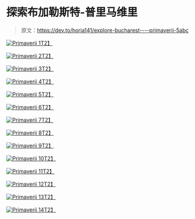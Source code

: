 # 探索布加勒斯特-普里马维里

> 原文：<https://dev.to/horia141/explore-bucharest----primaverii-5abc>

[![Primaverii 1](img/96388fc51dd6ed5783b7de0fbe8f6b33.png)T2】](https://res.cloudinary.com/practicaldev/image/fetch/s--ztw2rSbM--/c_limit%2Cf_auto%2Cfl_progressive%2Cq_auto%2Cw_880/https://horia141.com/assets/primaverii-1.jpg)

[![Primaverii 2](img/7548de0aaf961a173b45aeb1e8585989.png)T2】](https://res.cloudinary.com/practicaldev/image/fetch/s--OktZhBOn--/c_limit%2Cf_auto%2Cfl_progressive%2Cq_auto%2Cw_880/https://horia141.com/assets/primaverii-2.jpg)

[![Primaverii 3](img/028c091fa351cbb968abb81b5e7b861a.png)T2】](https://res.cloudinary.com/practicaldev/image/fetch/s--yHs_KSHN--/c_limit%2Cf_auto%2Cfl_progressive%2Cq_auto%2Cw_880/https://horia141.com/assets/primaverii-3.jpg)

[![Primaverii 4](img/310ac74bd43fdc05a8b7507a9867c2a2.png)T2】](https://res.cloudinary.com/practicaldev/image/fetch/s--YyscI759--/c_limit%2Cf_auto%2Cfl_progressive%2Cq_auto%2Cw_880/https://horia141.com/assets/primaverii-4.jpg)

[![Primaverii 5](img/0c2652a707cd981de2ad58a40e0c138d.png)T2】](https://res.cloudinary.com/practicaldev/image/fetch/s--rhg26dsf--/c_limit%2Cf_auto%2Cfl_progressive%2Cq_auto%2Cw_880/https://horia141.com/assets/primaverii-5.jpg)

[![Primaverii 6](img/f7d49e729b978963ec7d63783c1aae64.png)T2】](https://res.cloudinary.com/practicaldev/image/fetch/s--AiLcreMM--/c_limit%2Cf_auto%2Cfl_progressive%2Cq_auto%2Cw_880/https://horia141.com/assets/primaverii-6.jpg)

[![Primaverii 7](img/89bd183e9a63595b0c41349a619523dc.png)T2】](https://res.cloudinary.com/practicaldev/image/fetch/s--UdTir2Gz--/c_limit%2Cf_auto%2Cfl_progressive%2Cq_auto%2Cw_880/https://horia141.com/assets/primaverii-7.jpg)

[![Primaverii 8](img/d4f817d39828fc25a432856e6122a5f6.png)T2】](https://res.cloudinary.com/practicaldev/image/fetch/s--U2r9ML5M--/c_limit%2Cf_auto%2Cfl_progressive%2Cq_auto%2Cw_880/https://horia141.com/assets/primaverii-8.jpg)

[![Primaverii 9](img/0dd8d0ded40ce644b25f7833f606c72f.png)T2】](https://res.cloudinary.com/practicaldev/image/fetch/s--rAvvLjfo--/c_limit%2Cf_auto%2Cfl_progressive%2Cq_auto%2Cw_880/https://horia141.com/assets/primaverii-9.jpg)

[![Primaverii 10](img/28f987b3403e50b06b338c91818d140a.png)T2】](https://res.cloudinary.com/practicaldev/image/fetch/s---zilpiDe--/c_limit%2Cf_auto%2Cfl_progressive%2Cq_auto%2Cw_880/https://horia141.com/assets/primaverii-10.jpg)

[![Primaverii 11](img/bb5239d0e9880dd0bcb4cb344df2c2b7.png)T2】](https://res.cloudinary.com/practicaldev/image/fetch/s--EUTmkfdV--/c_limit%2Cf_auto%2Cfl_progressive%2Cq_auto%2Cw_880/https://horia141.com/assets/primaverii-11.jpg)

[![Primaverii 12](img/b7480d222e28d6e6b4ff004c36db82de.png)T2】](https://res.cloudinary.com/practicaldev/image/fetch/s--YNqy4NEe--/c_limit%2Cf_auto%2Cfl_progressive%2Cq_auto%2Cw_880/https://horia141.com/assets/primaverii-12.jpg)

[![Primaverii 13](img/b6fbc55622b56135cc3be03a7d7edd08.png)T2】](https://res.cloudinary.com/practicaldev/image/fetch/s--U2lYxWGa--/c_limit%2Cf_auto%2Cfl_progressive%2Cq_auto%2Cw_880/https://horia141.com/assets/primaverii-13.jpg)

[![Primaverii 14](img/e72719fddbf656bc18fa95d40498917e.png)T2】](https://res.cloudinary.com/practicaldev/image/fetch/s--HXRrIElP--/c_limit%2Cf_auto%2Cfl_progressive%2Cq_auto%2Cw_880/https://horia141.com/assets/primaverii-14.jpg)
